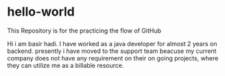 # hello-world
This Repository is for the practicing the flow of GitHub

Hi i am basir hadi. I have worked as a java developer for almost 2 years on backend. presently i have moved to the support team beacuse my current company does not have any requirement on their on going projects, where they can utilize me as a billable resource.
